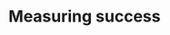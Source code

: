 ---
title: "5. Measuring success"
section: 5-measuring-success
index: true
layout: section_index
---